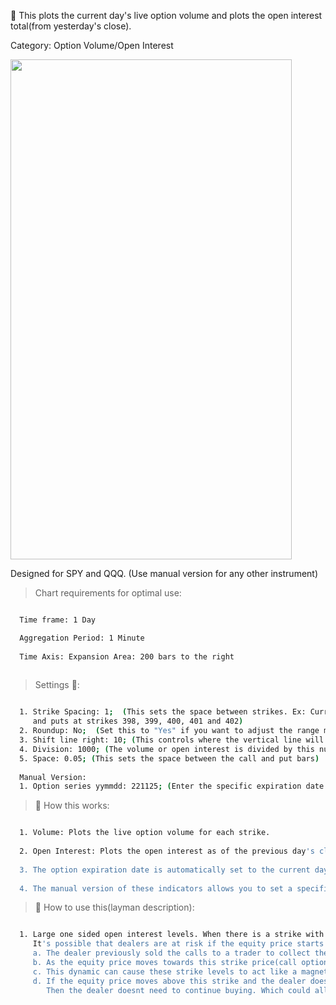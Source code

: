 🚀 This plots the current day's live option volume and plots the open interest total(from yesterday's close).

Category: Option Volume/Open Interest


<img src="https://user-images.githubusercontent.com/75052782/204035580-ab8c13b2-acaf-4ab3-85f9-a7dfd8685551.png" width="450" height="800">

Designed for SPY and QQQ. (Use manual version for any other instrument)

> Chart requirements for optimal use:
```bash

  Time frame: 1 Day

  Aggregation Period: 1 Minute
  
  Time Axis: Expansion Area: 200 bars to the right
  
```




> Settings 👷‍:

```bash

  1. Strike Spacing: 1;  (This sets the space between strikes. Ex: Current SPY price is 400. It will monitor calls
     and puts at strikes 398, 399, 400, 401 and 402)
  2. Roundup: No;  (Set this to "Yes" if you want to adjust the range monitored to higher strikes)
  3. Shift line right: 10; (This controls where the vertical line will plot on your chart. Larger # pushes it to the right)
  4. Division: 1000; (The volume or open interest is divided by this number. Gives user adjustability depending on chart size)
  5. Space: 0.05; (This sets the space between the call and put bars)
  
  Manual Version:
  1. Option series yymmdd: 221125; (Enter the specific expiration date you want to monitor)


 ```


> 🧪 How this works: 

```bash

  1. Volume: Plots the live option volume for each strike.
  
  2. Open Interest: Plots the open interest as of the previous day's close.
  
  3. The option expiration date is automatically set to the current day.(Ideal for SPY and QQQ)
  
  4. The manual version of these indicators allows you to set a specific expiration date.

 ```
 
> 🦖 How to use this(layman description):
```bash

  1. Large one sided open interest levels. When there is a strike with large call open interest compared to put open interest.
     It's possible that dealers are at risk if the equity price starts moving towards that strike.
     a. The dealer previously sold the calls to a trader to collect the premium. The dealer has to protect his position.
     b. As the equity price moves towards this strike price(call option value increases) the dealer would have to buy the               equity.
     c. This dynamic can cause these strike levels to act like a magnet. Possible pinning effect.
     d. If the equity price moves above this strike and the dealer doesnt have exposure at higher strikes. 
        Then the dealer doesnt need to continue buying. Which could allow the price to fall back to the strike.
       
```
